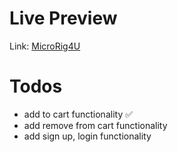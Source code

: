 # Live Preview

Link: [MicroRig4U](https://microrig4u.surge.sh)

# Todos

- add to cart functionality ✅
- add remove from cart functionality
- add sign up, login functionality
